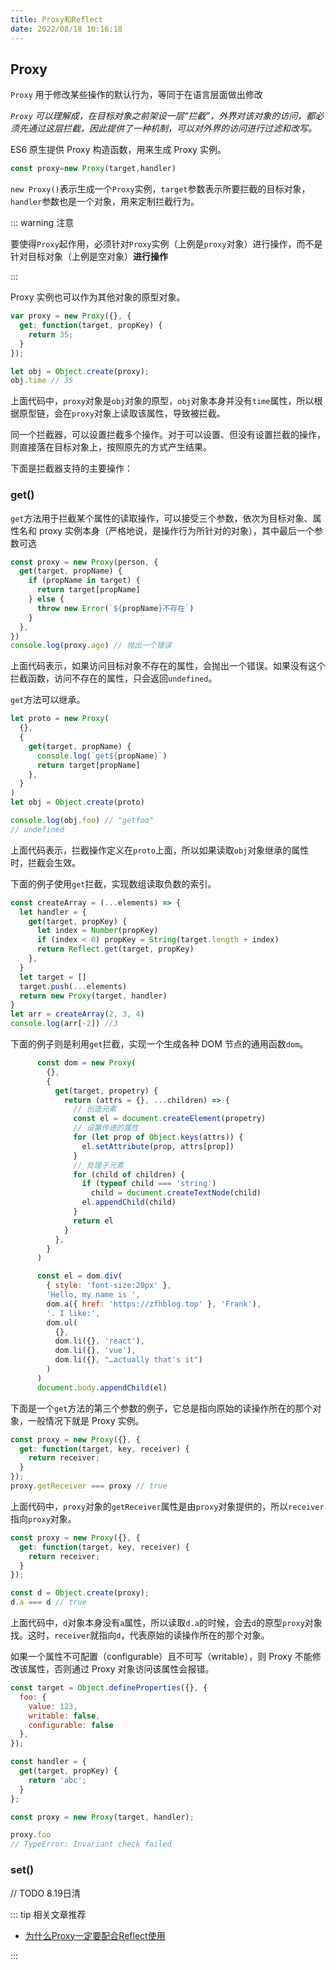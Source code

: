 ```yaml
---
title: Proxy和Reflect
date: 2022/08/18 10:16:18
---
```


## Proxy

`Proxy` 用于修改某些操作的默认行为，等同于在语言层面做出修改

*`Proxy` 可以理解成，在目标对象之前架设一层“拦截”，外界对该对象的访问，都必须先通过这层拦截，因此提供了一种机制，可以对外界的访问进行过滤和改写。*

ES6 原生提供 Proxy 构造函数，用来生成 Proxy 实例。

```js
const proxy=new Proxy(target,handler)
```

`new Proxy()`表示生成一个`Proxy`实例，`target`参数表示所要拦截的目标对象，`handler`参数也是一个对象，用来定制拦截行为。

::: warning 注意

要使得`Proxy`起作用，必须针对`Proxy`实例（上例是`proxy`对象）进行操作，而不是针对目标对象（上例是空对象）**进行操作**

:::

Proxy 实例也可以作为其他对象的原型对象。

```js
var proxy = new Proxy({}, {
  get: function(target, propKey) {
    return 35;
  }
});

let obj = Object.create(proxy);
obj.time // 35
```

上面代码中，`proxy`对象是`obj`对象的原型，`obj`对象本身并没有`time`属性，所以根据原型链，会在`proxy`对象上读取该属性，导致被拦截。

同一个拦截器，可以设置拦截多个操作。对于可以设置、但没有设置拦截的操作，则直接落在目标对象上，按照原先的方式产生结果。

下面是拦截器支持的主要操作：

### get()

`get`方法用于拦截某个属性的读取操作，可以接受三个参数，依次为目标对象、属性名和 proxy 实例本身（严格地说，是操作行为所针对的对象），其中最后一个参数可选

```js
const proxy = new Proxy(person, {
  get(target, propName) {
    if (propName in target) {
      return target[propName]
    } else {
      throw new Error(`${propName}不存在`)
    }
  },
})
console.log(proxy.age) // 抛出一个错误
```

上面代码表示，如果访问目标对象不存在的属性，会抛出一个错误。如果没有这个拦截函数，访问不存在的属性，只会返回`undefined`。

`get`方法可以继承。

```js
let proto = new Proxy(
  {},
  {
    get(target, propName) {
      console.log(`get${propName}`)
      return target[propName]
    },
  }
)
let obj = Object.create(proto)

console.log(obj.foo) // "getfoo"
// undefined
```

上面代码表示，拦截操作定义在`proto`上面，所以如果读取`obj`对象继承的属性时，拦截会生效。

下面的例子使用`get`拦截，实现数组读取负数的索引。

```js
const createArray = (...elements) => {
  let handler = {
    get(target, propKey) {
      let index = Number(propKey)
      if (index < 0) propKey = String(target.length + index)
      return Reflect.get(target, propKey)
    },
  }
  let target = []
  target.push(...elements)
  return new Proxy(target, handler)
}
let arr = createArray(2, 3, 4)
console.log(arr[-2]) //3
```

 下面的例子则是利用`get`拦截，实现一个生成各种 DOM 节点的通用函数`dom`。

```js
      const dom = new Proxy(
        {},
        {
          get(target, propetry) {
            return (attrs = {}, ...children) => {
              // 创造元素
              const el = document.createElement(propetry)
              // 设置传递的属性
              for (let prop of Object.keys(attrs)) {
                el.setAttribute(prop, attrs[prop])
              }
              // 处理子元素
              for (child of children) {
                if (typeof child === 'string')
                  child = document.createTextNode(child)
                el.appendChild(child)
              }
              return el
            }
          },
        }
      )

      const el = dom.div(
        { style: 'font-size:20px' },
        'Hello, my name is ',
        dom.a({ href: 'https://zfhblog.top' }, 'Frank'),
        '. I like:',
        dom.ul(
          {},
          dom.li({}, 'react'),
          dom.li({}, 'vue'),
          dom.li({}, "…actually that's it")
        )
      )
      document.body.appendChild(el)
```

下面是一个`get`方法的第三个参数的例子，它总是指向原始的读操作所在的那个对象，一般情况下就是 Proxy 实例。

```javascript
const proxy = new Proxy({}, {
  get: function(target, key, receiver) {
    return receiver;
  }
});
proxy.getReceiver === proxy // true
```

上面代码中，`proxy`对象的`getReceiver`属性是由`proxy`对象提供的，所以`receiver`指向`proxy`对象。

```javascript
const proxy = new Proxy({}, {
  get: function(target, key, receiver) {
    return receiver;
  }
});

const d = Object.create(proxy);
d.a === d // true
```

上面代码中，`d`对象本身没有`a`属性，所以读取`d.a`的时候，会去`d`的原型`proxy`对象找。这时，`receiver`就指向`d`，代表原始的读操作所在的那个对象。

如果一个属性不可配置（configurable）且不可写（writable），则 Proxy 不能修改该属性，否则通过 Proxy 对象访问该属性会报错。

```js
const target = Object.defineProperties({}, {
  foo: {
    value: 123,
    writable: false,
    configurable: false
  },
});

const handler = {
  get(target, propKey) {
    return 'abc';
  }
};

const proxy = new Proxy(target, handler);

proxy.foo
// TypeError: Invariant check failed
```

### set()

// TODO 8.19日清



























::: tip 相关文章推荐

- [为什么Proxy一定要配合Reflect使用](https://juejin.cn/post/7080916820353351688)

:::
